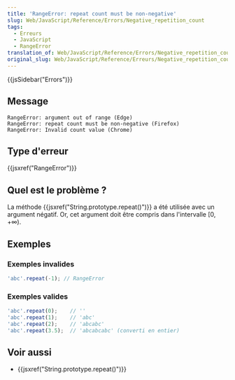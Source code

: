 ```yaml
---
title: 'RangeError: repeat count must be non-negative'
slug: Web/JavaScript/Reference/Errors/Negative_repetition_count
tags:
  - Erreurs
  - JavaScript
  - RangeError
translation_of: Web/JavaScript/Reference/Errors/Negative_repetition_count
original_slug: Web/JavaScript/Reference/Erreurs/Negative_repetition_count
---
```

{{jsSidebar("Errors")}}

## Message

```
RangeError: argument out of range (Edge)
RangeError: repeat count must be non-negative (Firefox)
RangeError: Invalid count value (Chrome)
```

## Type d'erreur

{{jsxref("RangeError")}}

## Quel est le problème ?

La méthode {{jsxref("String.prototype.repeat()")}} a été utilisée avec un argument négatif. Or, cet argument doit être compris dans l'intervalle \[0, +∞).

## Exemples

### Exemples invalides

```js example-bad
'abc'.repeat(-1); // RangeError 
```

### Exemples valides

```js example-good
'abc'.repeat(0);    // ''
'abc'.repeat(1);    // 'abc'
'abc'.repeat(2);    // 'abcabc'
'abc'.repeat(3.5);  // 'abcabcabc' (converti en entier)
```

## Voir aussi

- {{jsxref("String.prototype.repeat()")}}
